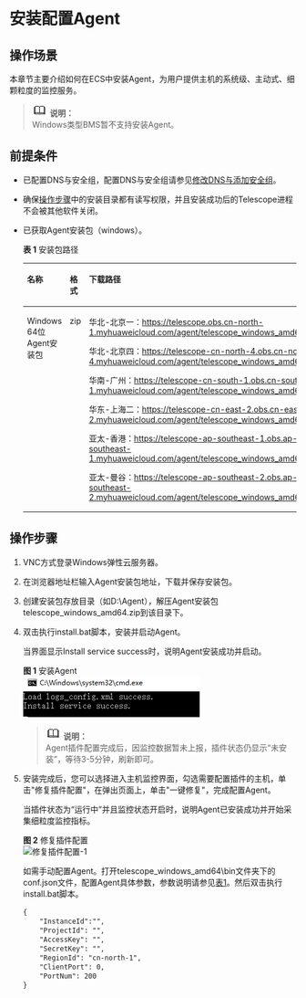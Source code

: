 # 安装配置Agent<a name="ZH-CN_TOPIC_0110258146"></a>

## 操作场景<a name="zh-cn_topic_0078544024_section10035481163223"></a>

本章节主要介绍如何在ECS中安装Agent，为用户提供主机的系统级、主动式、细颗粒度的监控服务。

>![](public_sys-resources/icon-note.gif) **说明：**   
>Windows类型BMS暂不支持安装Agent。  

## 前提条件<a name="section843453701616"></a>

-   已配置DNS与安全组，配置DNS与安全组请参见[修改DNS与添加安全组](修改DNS与添加安全组-1.md)。
-   确保[操作步骤](#section1251913413419)中的安装目录都有读写权限，并且安装成功后的Telescope进程不会被其他软件关闭。
-   已获取Agent安装包（windows）。

    **表 1**  安装包路径

    <a name="zh-cn_topic_0078544024_table3148844917055"></a>
    <table><thead align="left"><tr id="zh-cn_topic_0078544024_row5377394617055"><th class="cellrowborder" valign="top" width="20%" id="mcps1.2.4.1.1"><p id="zh-cn_topic_0078544024_p6072235217055"><a name="zh-cn_topic_0078544024_p6072235217055"></a><a name="zh-cn_topic_0078544024_p6072235217055"></a>名称</p>
    </th>
    <th class="cellrowborder" valign="top" width="8%" id="mcps1.2.4.1.2"><p id="zh-cn_topic_0078544024_p1956351617055"><a name="zh-cn_topic_0078544024_p1956351617055"></a><a name="zh-cn_topic_0078544024_p1956351617055"></a>格式</p>
    </th>
    <th class="cellrowborder" valign="top" width="72%" id="mcps1.2.4.1.3"><p id="zh-cn_topic_0078544024_p4114093117055"><a name="zh-cn_topic_0078544024_p4114093117055"></a><a name="zh-cn_topic_0078544024_p4114093117055"></a>下载路径</p>
    </th>
    </tr>
    </thead>
    <tbody><tr id="zh-cn_topic_0078544024_row4408113517055"><td class="cellrowborder" valign="top" width="20%" headers="mcps1.2.4.1.1 "><p id="zh-cn_topic_0078544024_p1380221617055"><a name="zh-cn_topic_0078544024_p1380221617055"></a><a name="zh-cn_topic_0078544024_p1380221617055"></a>Windows 64位Agent安装包</p>
    </td>
    <td class="cellrowborder" valign="top" width="8%" headers="mcps1.2.4.1.2 "><p id="zh-cn_topic_0078544024_p4423771717055"><a name="zh-cn_topic_0078544024_p4423771717055"></a><a name="zh-cn_topic_0078544024_p4423771717055"></a>zip</p>
    </td>
    <td class="cellrowborder" valign="top" width="72%" headers="mcps1.2.4.1.3 "><p id="p13161429133514"><a name="p13161429133514"></a><a name="p13161429133514"></a>华北-北京一：<a href="https://telescope.obs.cn-north-1.myhuaweicloud.com/agent/telescope_windows_amd64.zip" target="_blank" rel="noopener noreferrer">https://telescope.obs.cn-north-1.myhuaweicloud.com/agent/telescope_windows_amd64.zip</a></p>
    <p id="p12421810158"><a name="p12421810158"></a><a name="p12421810158"></a>华北-北京四：<a href="https://telescope-cn-north-4.obs.cn-north-4.myhuaweicloud.com/agent/telescope_windows_amd64.zip" target="_blank" rel="noopener noreferrer">https://telescope-cn-north-4.obs.cn-north-4.myhuaweicloud.com/agent/telescope_windows_amd64.zip</a></p>
    <p id="p14317929163510"><a name="p14317929163510"></a><a name="p14317929163510"></a>华南-广州：<a href="https://telescope-cn-south-1.obs.cn-south-1.myhuaweicloud.com/agent/telescope_windows_amd64.zip" target="_blank" rel="noopener noreferrer">https://telescope-cn-south-1.obs.cn-south-1.myhuaweicloud.com/agent/telescope_windows_amd64.zip</a></p>
    <p id="p531762920357"><a name="p531762920357"></a><a name="p531762920357"></a>华东-上海二：<a href="https://telescope-cn-east-2.obs.cn-east-2.myhuaweicloud.com/agent/telescope_windows_amd64.zip" target="_blank" rel="noopener noreferrer">https://telescope-cn-east-2.obs.cn-east-2.myhuaweicloud.com/agent/telescope_windows_amd64.zip</a></p>
    <p id="p575185010570"><a name="p575185010570"></a><a name="p575185010570"></a>亚太-香港：<a href="https://telescope-ap-southeast-1.obs.ap-southeast-1.myhuaweicloud.com/agent/telescope_windows_amd64.zip">https://telescope-ap-southeast-1.obs.ap-southeast-1.myhuaweicloud.com/agent/telescope_windows_amd64.zip</a></p>
    <p id="p07931526201115"><a name="p07931526201115"></a><a name="p07931526201115"></a>亚太-曼谷：<a href="https://telescope-ap-southeast-2.obs.ap-southeast-2.myhuaweicloud.com/agent/telescope_windows_amd64.zip">https://telescope-ap-southeast-2.obs.ap-southeast-2.myhuaweicloud.com/agent/telescope_windows_amd64.zip</a></p>
    </td>
    </tr>
    </tbody>
    </table>


## 操作步骤<a name="section1251913413419"></a>

1.  VNC方式登录Windows弹性云服务器。
2.  在浏览器地址栏输入Agent安装包地址，下载并保存安装包。
3.  创建安装包存放目录（如D:\\Agent），解压Agent安装包telescope\_windows\_amd64.zip到该目录下。
4.  双击执行install.bat脚本，安装并启动Agent。

    当界面显示Install service success时，说明Agent安装成功并启动。

    **图 1**  安装Agent<a name="fig15988419512"></a>  
    ![](figures/安装Agent.png "安装Agent")

    >![](public_sys-resources/icon-note.gif) **说明：**   
    >Agent插件配置完成后，因监控数据暂未上报，插件状态仍显示“未安装”，等待3-5分钟，刷新即可。  

5.  安装完成后，您可以选择进入主机监控界面，勾选需要配置插件的主机，单击"修复插件配置"，在弹出页面上，单击"一键修复"，完成配置Agent。

    当插件状态为“运行中”并且监控状态开启时，说明Agent已安装成功并开始采集细粒度监控指标。

    **图 2**  修复插件配置<a name="fig12572155014310"></a>  
    ![](figures/修复插件配置-1.png "修复插件配置-1")

    如需手动配置Agent。打开telescope\_windows\_amd64\\bin文件夹下的conf.json文件，配置Agent具体参数，参数说明请参见[表1](手动配置Agent.md#table98030118576)。然后双击执行install.bat脚本。

    ```
    {
        "InstanceId":"",
        "ProjectId": "",
        "AccessKey": "",
        "SecretKey": "",
        "RegionId": "cn-north-1",
        "ClientPort": 0,
        "PortNum": 200
    }
    ```


